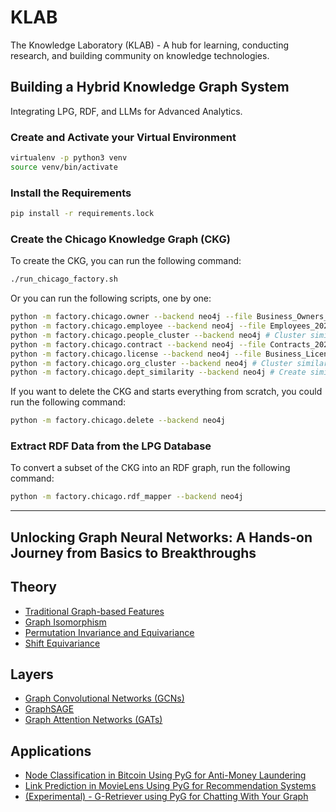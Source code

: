 # KLAB

The Knowledge Laboratory (KLAB) - A hub for learning, conducting research, and building community on knowledge technologies.

## Building a Hybrid Knowledge Graph System

Integrating LPG, RDF, and LLMs for Advanced Analytics.

### Create and Activate your Virtual Environment

```bash
virtualenv -p python3 venv
source venv/bin/activate
```

### Install the Requirements

```bash
pip install -r requirements.lock
```

### Create the Chicago Knowledge Graph (CKG)

To create the CKG, you can run the following command:

```bash
./run_chicago_factory.sh
```

Or you can run the following scripts, one by one:

```bash
python -m factory.chicago.owner --backend neo4j --file Business_Owners_20240103.csv # Ingest owner data
python -m factory.chicago.employee --backend neo4j --file Employees_20250422.csv # Ingest employee data
python -m factory.chicago.people_cluster --backend neo4j # Cluster similar people
python -m factory.chicago.contract --backend neo4j --file Contracts_20240103.csv # Ingest contract data
python -m factory.chicago.license --backend neo4j --file Business_Licenses_20240103.csv # Ingest license data
python -m factory.chicago.org_cluster --backend neo4j # Cluster similar organizations
python -m factory.chicago.dept_similarity --backend neo4j # Create similarity between departments
```

If you want to delete the CKG and starts everything from scratch, you could run the following command:

```bash
python -m factory.chicago.delete --backend neo4j
```

### Extract RDF Data from the LPG Database

To convert a subset of the CKG into an RDF graph, run the following command:

```bash
python -m factory.chicago.rdf_mapper --backend neo4j
```

_________________

## Unlocking Graph Neural Networks: A Hands-on Journey from Basics to Breakthroughs

## Theory
* [Traditional Graph-based Features](https://colab.research.google.com/drive/1ycjxFUqmV9K1UO15969QZvU3IJo3IgCD?usp=sharing)
* [Graph Isomorphism](https://colab.research.google.com/drive/1gNjJUkZpmBh1Arlu-02PI0bkztLJ1s5H?usp=sharing)
* [Permutation Invariance and Equivariance](https://colab.research.google.com/drive/11gPY7z3tV2zIOQbRUmk-6kQAlmBqzE0N?usp=sharing)
* [Shift Equivariance](https://colab.research.google.com/drive/1HQmmhjwKzkf7GQ5Vq7Gb-TAnA6bDac3X?usp=sharing#scrollTo=_NzyDw2Tvwy0)

## Layers
* [Graph Convolutional Networks (GCNs)](https://colab.research.google.com/drive/1dac3u8PBk_oEXvGbQUJWQc8vGDyI6PEh?usp=sharing)
* [GraphSAGE](https://colab.research.google.com/drive/1BGgmyn8SnEBWUnfe9wxNhm06KjD87xNP?usp=sharing)
* [Graph Attention Networks (GATs)](https://colab.research.google.com/drive/12lRj9qnGneYrGaueOy3Wi5b3hsaXxLkx?usp=sharing#scrollTo=w0jBUU_QU4GS)

## Applications
* [Node Classification in Bitcoin Using PyG for Anti-Money Laundering](https://colab.research.google.com/drive/1D72FAxMUDy8VDJHgWGwwGX57J-iBaxvE?usp=sharing)
* [Link Prediction in MovieLens Using PyG for Recommendation Systems](https://colab.research.google.com/drive/1MsPfrN1yUeRWI3TSH3oiCAVBfcpJx4rF?usp=sharing) 
* [(Experimental) - G-Retriever using PyG for Chatting With Your Graph](https://colab.research.google.com/drive/1dJUYq5VbuskVnLeWrZXT4t-jz2vdr5Gl?usp=sharing)

